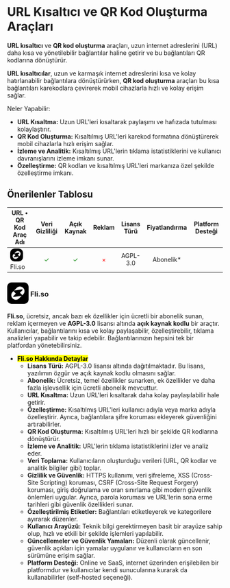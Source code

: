 <!-- NOTLAR 
 - Tablo eklemeyi unutmayın 
 - Uygun görseller eklemeyi unutmayın.
 - İçerik kuralları ve ekleme yapmak sayfalarını ziyaret edebilirsiniz -->

# URL Kısaltıcı ve QR Kod Oluşturma Araçları

**URL kısaltıcı** ve **QR kod oluşturma** araçları, uzun internet adreslerini (URL) daha kısa ve yönetilebilir bağlantılar haline getirir ve bu bağlantıları QR kodlarına dönüştürür.

**URL kısaltıcılar**, uzun ve karmaşık internet adreslerini kısa ve kolay hatırlanabilir bağlantılara dönüştürürken, **QR kod oluşturma** araçları bu kısa bağlantıları karekodlara çevirerek mobil cihazlarla hızlı ve kolay erişim sağlar.

Neler Yapabilir:
- **URL Kısaltma:** Uzun URL'leri kısaltarak paylaşımı ve hafızada tutulması kolaylaştırır.
- **QR Kod Oluşturma:** Kısaltılmış URL'leri karekod formatına dönüştürerek mobil cihazlarla hızlı erişim sağlar.
- **İzleme ve Analitik:** Kısaltılmış URL'lerin tıklama istatistiklerini ve kullanıcı davranışlarını izleme imkanı sunar.
- **Özelleştirme:** QR kodları ve kısaltılmış URL'leri markanıza özel şekilde özelleştirme imkanı.

## Önerilenler Tablosu

| URL • QR Kod Araç Adı | Veri Gizliliği | Açık Kaynak | Reklam | Lisans Türü | Fiyatlandırma | Platform Desteği |
|-----------------------|:--------------:|:-----------:|:------:|:-----------:|:-------------:|:----------------:|
| <span style="display: inline-block; vertical-align: middle;"><img src="docs/images/fliso-icon.png" alt="fliso" style="width: 30px; height: 30px; border-radius: 10px;"> </span> <span style="display: inline-block; vertical-align: middle;"> Fli.so   | <span style="color: green;">✓</span>  | <span style="color: green;">✓</span>   | <span style="color: red;">×</span>   | AGPL-3.0  | Abonelik*    | <i class="fa-solid fa-globe">   |

### <span style="display: inline-block; vertical-align: middle;"><img src="docs/images/fliso-icon.png" alt="fliso" style="width: 50px; height: 50px; border-radius: 10px;"> </span> <span style="display: inline-block; vertical-align: middle;"> Fli.so <a href="https://fli.so/" target="_blank" style="text-decoration: none; color: inherit; margin-left: 5px;"> <i class="fa-solid fa-globe"></i></a>  <a href="https://github.com/thisuxhq/fli.so" target="_blank" style="text-decoration: none; color: inherit; margin-left: 5px"> <i class="fa-brands fa-github"></i></a>

**Fli.so**, ücretsiz, ancak bazı ek özellikler için ücretli bir abonelik sunan, reklam içermeyen ve **AGPL-3.0** lisansı altında **açık kaynak kodlu** bir araçtır. Kullanıcılar, bağlantılarını kısa ve kolay paylaşabilir, özelleştirebilir, tıklama analizleri yapabilir ve takip edebilir. Bağlantılarınızın hepsini tek bir platfordan yönetebilirsiniz.

- **<mark>Fli.so Hakkında Detaylar</mark>**
  - **Lisans Türü:** AGPL-3.0 lisansı altında dağıtılmaktadır. Bu lisans, yazılımın özgür ve açık kaynak kodlu olmasını sağlar.
  - **Abonelik:** Ücretsiz, temel özellikler sunarken, ek özellikler ve daha fazla işlevsellik için ücretli abonelik mevcuttur.
  - **URL Kısaltma:** Uzun URL'leri kısaltarak daha kolay paylaşılabilir hale getirir.
  - **Özelleştirme:** Kısaltılmış URL'leri kullanıcı adıyla veya marka adıyla özelleştirir. Ayrıca, bağlantılara şifre koruması ekleyerek güvenliğini artırabilirler.
  - **QR Kod Oluşturma:** Kısaltılmış URL'leri hızlı bir şekilde QR kodlarına dönüştürür.
  - **İzleme ve Analitik:** URL'lerin tıklama istatistiklerini izler ve analiz eder.
  - **Veri Toplama:** Kullanıcıların oluşturduğu verileri (URL, QR kodlar ve analitik bilgiler gibi) toplar.
  - **Gizlilik ve Güvenlik:** HTTPS kullanımı, veri şifreleme, XSS (Cross-Site Scripting) koruması, CSRF (Cross-Site Request Forgery) koruması, giriş doğrulama ve oran sınırlama gibi modern güvenlik önlemleri uygular. Ayrıca, parola koruması ve URL'lerin sona erme tarihleri gibi güvenlik özellikleri sunar.
  - **Özelleştirilmiş Etiketler:** Bağlantıları etiketleyerek ve kategorilere ayırarak düzenler.
  - **Kullanıcı Arayüzü:** Teknik bilgi gerektirmeyen basit bir arayüze sahip olup, hızlı ve etkili bir şekilde işlemleri yapılabilir.
  - **Güncellemeler ve Güvenlik Yamaları:** Düzenli olarak güncellenir, güvenlik açıkları için yamalar uygulanır ve kullanıcıların en son sürümüne erişim sağlar.
  - **Platform Desteği:** Online ve SaaS, internet üzerinden erişilebilen bir platformdur ve kullanıcılar kendi sunucularına kurarak da kullanabilirler (self-hosted seçeneği).
  
